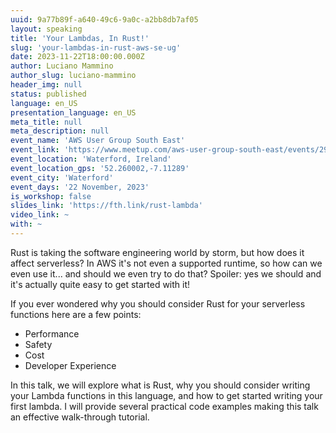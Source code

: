 ```yaml
---
uuid: 9a77b89f-a640-49c6-9a0c-a2bb8db7af05
layout: speaking
title: 'Your Lambdas, In Rust!'
slug: 'your-lambdas-in-rust-aws-se-ug'
date: 2023-11-22T18:00:00.000Z
author: Luciano Mammino
author_slug: luciano-mammino
header_img: null
status: published
language: en_US
presentation_language: en_US
meta_title: null
meta_description: null
event_name: 'AWS User Group South East'
event_link: 'https://www.meetup.com/aws-user-group-south-east/events/297087761'
event_location: 'Waterford, Ireland'
event_location_gps: '52.260002,-7.11289'
event_city: 'Waterford'
event_days: '22 November, 2023'
is_workshop: false
slides_link: 'https://fth.link/rust-lambda'
video_link: ~
with: ~
---
```


Rust is taking the software engineering world by storm, but how does it affect serverless? In AWS it's not even a supported runtime, so how can we even use it... and should we even try to do that? Spoiler: yes we should and it's actually quite easy to get started with it!

If you ever wondered why you should consider Rust for your serverless functions here are a few points:

- Performance
- Safety
- Cost
- Developer Experience

In this talk, we will explore what is Rust, why you should consider writing your Lambda functions in this language, and how to get started writing your first lambda. I will provide several practical code examples making this talk an effective walk-through tutorial.